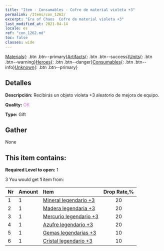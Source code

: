 ```yaml
---
title: "Item - Consumables - Cofre de material violeta +3"
permalink: /Items/con_1262/
excerpt: "Era of Chaos  Cofre de material violeta +3"
last_modified_at: 2021-04-14
locale: es
ref: "con_1262.md"
toc: false
classes: wide
---
```

 [Materials](/es/Items/){: .btn .btn--primary}[Artifacts](/es/Items/Artifacts/){: .btn .btn--success}[Units](/es/Items/Units/){: .btn .btn--warning}[Heroes](/es/Items/Heroes/){: .btn .btn--danger}[Consumables](/es/Items/Consumables/){: .btn .btn--info}[Unknown](/es/Items/Unknown/){: .btn .btn--primary}

## Detalles
 **Descripción:** Recibirás un objeto violeta +3 aleatorio de mejora de equipo.

 **Quality:** <span style="color: #DA70D6">OK</span>

 **Type:** Gift

## Gather

  None

## This item contains:

 **Required Level to open:** 1

 3 You would get **1** item  from:

  | Nr | Amount |     Item    | Drop Rate,% |
  |:---|:-------|:------------|:---------:|
  | 1 | 1 | [Mineral legendario +3](/es/Items/mat_54/) | 20 | 
  | 2 | 1 | [Madera legendaria +3](/es/Items/mat_55/) | 20 | 
  | 3 | 1 | [Mercurio legendario +3](/es/Items/mat_56/) | 20 | 
  | 4 | 1 | [Azufre legendario +3](/es/Items/mat_57/) | 20 | 
  | 5 | 1 | [Gemas legendarias +3](/es/Items/mat_58/) | 10 | 
  | 6 | 1 | [Cristal legendario +3](/es/Items/mat_59/) | 10 | 
